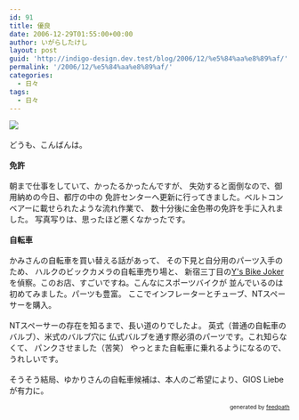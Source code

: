 ```yaml
---
id: 91
title: 優良
date: 2006-12-29T01:55:00+00:00
author: いがらしたけし
layout: post
guid: 'http://indigo-design.dev.test/blog/2006/12/%e5%84%aa%e8%89%af/'
permalink: '/2006/12/%e5%84%aa%e8%89%af/'
categories:
  - 日々
tags:
  - 日々
---
```

<a href="http://hb.afl.rakuten.co.jp/hgc/03e98760.599c9696.03e98761.69d54a59/?pc=http%3a%2f%2fwww.rakuten.co.jp%2fhakusen%2f121885%2f144279%2f279418%2f%23347191&amp;m=http%3a%2f%2fm.rakuten.co.jp%2fhakusen%2fi%2f347191%2f" target="_blank"><img src="http://hbb.afl.rakuten.co.jp/hgb/?pc=http%3a%2f%2fimage.rakuten.co.jp%2fwshop%2fdata%2fws-mall-img%2fhakusen%2fimg128%2fimg10631882674.jpeg&amp;m=http%3a%2f%2fimage.rakuten.co.jp%2fwshop%2fdata%2fws-mall-img%2fhakusen%2fimg64%2fimg10631882674.jpeg" border="0"></a>
<br /><br />どうも、こんばんは。<br /><span style="font-weight: bold"><br />免許</span><br /><br />朝まで仕事をしていて、かったるかったんですが、
失効すると面倒なので、御用納めの今日、都庁の中の
免許センターへ更新に行ってきました。ベルトコンベアーに載せられたような流れ作業で、
数十分後に金色帯の免許を手に入れました。
写真写りは、思ったほど悪くなかったです。<br /><br /><span style="font-weight: bold">自転車</span><br /><br />かみさんの自転車を買い替える話があって、
その下見と自分用のパーツ入手のため、
ハルクのビックカメラの自転車売り場と、
新宿三丁目の<a href="http://www.jitensya.co.jp/group/shops/honkan/">Y's Bike Joker</a>を偵察。このお店、すごいですね。こんなにスポーツバイクが
並んでいるのは初めてみました。パーツも豊富。
ここでインフレーターとチューブ、NTスペーサーを購入。
<br /><br />NTスペーサーの存在を知るまで、長い道のりでしたよ。
英式（普通の自転車のバルブ）、米式のバルブ穴に
仏式バルブを通す際必須のパーツです。これ知らなくて、
パンクさせました（苦笑）
やっとまた自転車に乗れるようになるので、うれしいです。<br /><br />そうそう結局、ゆかりさんの自転車候補は、本人のご希望により、GIOS Liebeが有力に。
<div style="text-align: right;font-size: 10px">
&nbsp;&nbsp;<span>generated by <a href="http://feedpath.jp">feedpath</a></span>
</div>